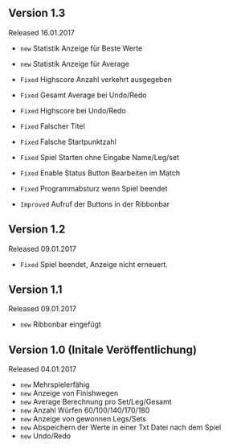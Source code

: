## Version 1.3
Released 16.01.2017

 - `new` Statistik Anzeige für Beste Werte
 - `new` Statistik Anzeige für Average
 
 - `Fixed` Highscore Anzahl verkehrt ausgegeben
 - `Fixed` Gesamt Average bei Undo/Redo
 - `Fixed` Highscore bei Undo/Redo
 - `Fixed` Falscher Titel
 - `Fixed` Falsche Startpunktzahl
 - `Fixed` Spiel Starten ohne Eingabe Name/Leg/set
 - `Fixed` Enable Status Button Bearbeiten im Match
 - `Fixed` Programmabsturz wenn Spiel beendet
 
 - `Improved` Aufruf der Buttons in der Ribbonbar  
 
## Version 1.2
Released 09.01.2017

 - `Fixed` Spiel beendet, Anzeige nicht erneuert.

## Version 1.1 
Released 09.01.2017
- `new` Ribbonbar eingefügt

## Version 1.0  (Initale Veröffentlichung)
Released 04.01.2017

 - `new` Mehrspielerfähig
 - `new` Anzeige von Finishwegen
 - `new` Average Berechnung pro Set/Leg/Gesamt
 - `new` Anzahl Würfen 60/100/140/170/180
 - `new` Anzeige von gewonnen Legs/Sets
 - `new` Abspeichern der Werte in einer Txt Datei nach dem Spiel
 - `new` Undo/Redo
